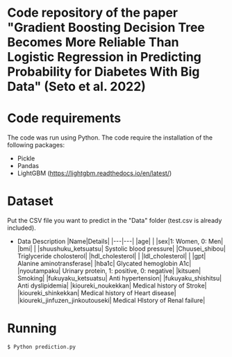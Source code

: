 # Code repository of the paper "Gradient Boosting Decision Tree Becomes More Reliable Than Logistic Regression in Predicting Probability for Diabetes With Big Data" (Seto et al. 2022) 

# Code requirements
The code was run using Python. The code require the installation of the following packages:

- Pickle
- Pandas
- LightGBM (https://lightgbm.readthedocs.io/en/latest/)

# Dataset
Put the CSV file you want to predict in the "Data" folder (test.csv is already included).

- Data Description
|Name|Details|
|---|---|
|age| |
|sex|1: Women, 0: Men|
|bmi| |
|shuushuku_ketsuatsu| Systolic blood pressure|
|Chuusei_shibou| Triglyceride cholosterol|
|hdl_cholesterol| |
|ldl_cholesterol| |
|gpt| Alanine aminotransferase|
|hba1c| Glycated hemoglobin A1c|
|nyoutampaku| Urinary protein, 1: positive, 0: negative|
|kitsuen| Smoking|
|fukuyaku_ketsuatsu| Anti hypertension|
|fukuyaku_shishitsu| Anti dyslipidemia|
|kioureki_noukekkan| Medical history of Stroke|
|kioureki_shinkekkan| Medical history of Heart disease|
|kioureki_jinfuzen_jinkoutouseki| Medical HIstory of Renal failure|

# Running
```
$ Python prediction.py
```
